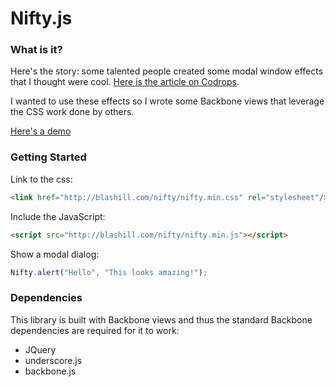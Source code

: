 
Nifty.js
=========

### What is it?

Here's the story: some talented people created some modal window effects that I thought were cool. [Here is the article on Codrops](http://tympanus.net/codrops/?p=15313).

I wanted to use these effects so I wrote some Backbone views that leverage the CSS work done by others.

[Here's a demo](http://blashill.com/nifty/)

### Getting Started

Link to the css:

```html
<link href="http://blashill.com/nifty/nifty.min.css" rel="stylesheet"/>
```

Include the JavaScript:

```html
<script src="http://blashill.com/nifty/nifty.min.js"></script>
```

Show a modal dialog:

```javascript
Nifty.alert("Hello", "This looks amazing!");
```

### Dependencies

This library is built with Backbone views and thus the standard Backbone dependencies are required for it to work:

- JQuery
- underscore.js
- backbone.js